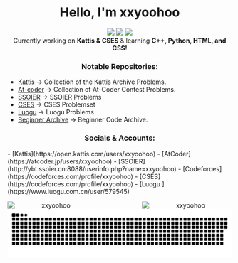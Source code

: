 <h1 align="center">Hello, I'm xxyoohoo </h1>
<!--<h2 align="center"> Vocalist, Flautist, Pianist, Swimmer, Debater, Programmer! <3</h2> -->
  
<!-- Page views and stuff -->

<section align = "center">
<img src="https://img.shields.io/github/last-commit/xxyoohoo/KattisJudge.cpp?style=for-the-badge">
<img src="https://komarev.com/ghpvc/?username=xxyoohoo&style=for-the-badge">
<img src="https://img.shields.io/github/followers/xxyoohoo?style=for-the-badge&color=blueviolet">

<section align = "center">
 Currently working on <strong>Kattis & CSES</strong> & learning <strong>C++, Python, HTML, and CSS!</strong>
</section>

<h3 align="center">Notable Repositories:</h3>
<div align="left">

- [Kattis](https://github.com/xxyoohoo/KattisJudge.cpp) -> Collection of the Kattis Archive Problems.  
- [At-coder](https://github.com/xxyoohoo/AtCoder-Japan) -> Collection of At-Coder Contest Problems.  
- [SSOIER](https://github.com/xxyoohoo/SSOIER) -> SSOIER Problems  
- [CSES](https://github.com/xxyoohoo/CSES) -> CSES Problemset  
- [Luogu](https://github.com/xxyoohoo/Luogu) -> Luogu Problems  
- [Beginner Archive](https://github.com/xxyoohoo/Random-Stuff) -> Beginner Code Archive.  

</div>



<h3 align="center"> Socials & Accounts:</h3>
<div align="left">
- [Kattis](https://open.kattis.com/users/xxyoohoo)
- [AtCoder](https://atcoder.jp/users/xxyoohoo)
- [SSOIER](http://ybt.ssoier.cn:8088/userinfo.php?name=xxyoohoo)
- [Codeforces](https://codeforces.com/profile/xxyoohoo)
- [CSES](https://codeforces.com/profile/xxyoohoo)
- [Luogu ](https://www.luogu.com.cn/user/579545)
</div>

<!-- Languages stuff -->
<!-- <h3 align="center">Languages:</h3>

<p align="center">
  <a href="https://www.w3schools.com/cpp/" target="_blank" rel="noreferrer"><img src="https://raw.githubusercontent.com/devicons/devicon/master/icons/cplusplus/cplusplus-original.svg" alt="cplusplus" width="40" height="40"/></a>
  <a href="https://www.w3schools.com/css/" target="_blank" rel="noreferrer"><img src="https://raw.githubusercontent.com/devicons/devicon/master/icons/css3/css3-original-wordmark.svg" alt="css3" width="40" height="40"/></a>
  <a href="https://www.w3.org/html/" target="_blank" rel="noreferrer"><img src="https://raw.githubusercontent.com/devicons/devicon/master/icons/html5/html5-original-wordmark.svg" alt="html5" width="40" height="40"/></a>
  <a href="https://www.python.org" target="_blank" rel="noreferrer"><img src="https://raw.githubusercontent.com/devicons/devicon/master/icons/python/python-original.svg" alt="python" width="40" height="40"/></a>
</p>


<!-- stats -->



<p><img align="left" src="https://github-readme-stats.vercel.app/api?username=xxyoohoo&show_icons=true&locale=en" alt="xxyoohoo" width="40%" height="40%" /></p>
<p><img align="right" src="https://github-readme-streak-stats.herokuapp.com/?user=xxyoohoo&" alt="xxyoohoo" width="40%" height="40%" /></p>


<!-- Snake GIF -->
<p align="center">
  <img src="https://github.com/xxyoohoo/xxyoohoo/blob/output/github-snake-dark.svg" alt="snake gif" />
</p>
